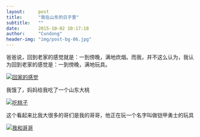 ```yaml
---
layout:     post
title:      "我在山东的日子里"
subtitle:   ""
date:       2015-10-02 10:17:18
author:     "Cundong"
header-img: "img/post-bg-06.jpg"
---
```


<p>爸爸说，回到老家的感觉就是：一到傍晚，满地炊烟。而我，并不这么认为，我认为回到老家的感觉是：一到傍晚，满地玩具。</p>

<a href="#">
    <img src="{{ site.baseurl }}/img/map_7.jpg" alt="回家的感觉">
</a>

<p>我饿了，妈妈给我吃了一个山东大桃</p>
<a href="#">
    <img src="{{ site.baseurl }}/img/map_8.jpg" alt="吃桃子">
</a>

<p>这个看起来比我大很多的哥们是我的哥哥，他正在玩一个名字叫做铠甲勇士的玩具</p>
<a href="#">
    <img src="{{ site.baseurl }}/img/map_9.jpg" alt="我和哥哥">
</a>



